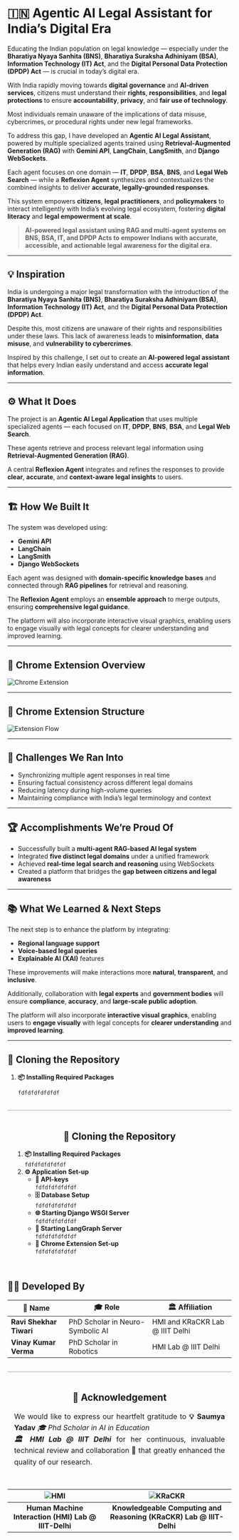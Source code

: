 # 🇮🇳 Agentic AI Legal Assistant for India’s Digital Era

Educating the Indian population on legal knowledge — especially under the **Bharatiya Nyaya Sanhita (BNS)**, **Bharatiya Suraksha Adhiniyam (BSA)**, **Information Technology (IT) Act**, and the **Digital Personal Data Protection (DPDP) Act** — is crucial in today’s digital era.  

With India rapidly moving towards **digital governance** and **AI-driven services**, citizens must understand their **rights**, **responsibilities**, and **legal protections** to ensure **accountability**, **privacy**, and **fair use of technology**.  

Most individuals remain unaware of the implications of data misuse, cybercrimes, or procedural rights under new legal frameworks.  

To address this gap, I have developed an **Agentic AI Legal Assistant**, powered by multiple specialized agents trained using **Retrieval-Augmented Generation (RAG)** with **Gemini API**, **LangChain**, **LangSmith**, and **Django WebSockets**.  

Each agent focuses on one domain — **IT**, **DPDP**, **BSA**, **BNS**, and **Legal Web Search** — while a **Reflexion Agent** synthesizes and contextualizes the combined insights to deliver **accurate, legally-grounded responses**.  

This system empowers **citizens**, **legal practitioners**, and **policymakers** to interact intelligently with India’s evolving legal ecosystem, fostering **digital literacy** and **legal empowerment at scale**.

> **AI-powered legal assistant using RAG and multi-agent systems on BNS, BSA, IT, and DPDP Acts to empower Indians with accurate, accessible, and actionable legal awareness for the digital era.**

---

## 💡 Inspiration

India is undergoing a major legal transformation with the introduction of the **Bharatiya Nyaya Sanhita (BNS)**, **Bharatiya Suraksha Adhiniyam (BSA)**, **Information Technology (IT) Act**, and the **Digital Personal Data Protection (DPDP) Act**.  

Despite this, most citizens are unaware of their rights and responsibilities under these laws. This lack of awareness leads to **misinformation**, **data misuse**, and **vulnerability to cybercrimes**.  

Inspired by this challenge, I set out to create an **AI-powered legal assistant** that helps every Indian easily understand and access **accurate legal information**.

---

## ⚙️ What It Does

The project is an **Agentic AI Legal Application** that uses multiple specialized agents — each focused on **IT**, **DPDP**, **BNS**, **BSA**, and **Legal Web Search**.  

These agents retrieve and process relevant legal information using **Retrieval-Augmented Generation (RAG)**.  

A central **Reflexion Agent** integrates and refines the responses to provide **clear**, **accurate**, and **context-aware legal insights** to users.

---

## 🏗️ How We Built It

The system was developed using:  
- **Gemini API**  
- **LangChain**  
- **LangSmith**  
- **Django WebSockets**

Each agent was designed with **domain-specific knowledge bases** and connected through **RAG pipelines** for retrieval and reasoning.  

The **Reflexion Agent** employs an **ensemble approach** to merge outputs, ensuring **comprehensive legal guidance**.

The platform will also incorporate interactive visual graphics, enabling users to engage visually with legal concepts for clearer understanding and improved learning.

---

## 🧩 Chrome Extension Overview

![Chrome Extension](./media/Google-hackathon-animated.gif)

---

## 🧠 Chrome Extension Structure

![Extension Flow](./media/Google-hackathon-Flow.png)

---

## 🚧 Challenges We Ran Into

- Synchronizing multiple agent responses in real time  
- Ensuring factual consistency across different legal domains  
- Reducing latency during high-volume queries  
- Maintaining compliance with India’s legal terminology and context  

---

## 🏆 Accomplishments We’re Proud Of

- Successfully built a **multi-agent RAG-based AI legal system**  
- Integrated **five distinct legal domains** under a unified framework  
- Achieved **real-time legal search and reasoning** using WebSockets  
- Created a platform that bridges the **gap between citizens and legal awareness**  

---

## 📚 What We Learned & Next Steps

The next step is to enhance the platform by integrating:  
- **Regional language support**  
- **Voice-based legal queries**  
- **Explainable AI (XAI)** features  

These improvements will make interactions more **natural**, **transparent**, and **inclusive**.  

Additionally, collaboration with **legal experts** and **government bodies** will ensure **compliance**, **accuracy**, and **large-scale public adoption**.  

The platform will also incorporate **interactive visual graphics**, enabling users to **engage visually** with legal concepts for **clearer understanding** and **improved learning**.

---

## 🚀 Cloning the Repository

1. **📦 Installing Required Packages**  
   ```bash
   fdfdfdfdfdfdf


<div style="border-top:2px solid #ccc; padding:15px; margin-top:30px;">
  <h2 style="text-align:center;">🚀 Cloning the Repository</h2>
  <ol style="text-align:left;">
    <li>
      <strong>📦 Installing Required Packages</strong><br>
      <code>fdfdfdfdfdfdf</code>
    </li>
    <li>
      <strong>⚙️ Application Set-up</strong>
      <ul>
        <li>
          <strong>🔑 API-keys</strong><br>
          <code>fdfdfdfdfdfdf</code>
        </li>
        <li>
          <strong>🗄️ Database Setup</strong><br>
          <code>fdfdfdfdfdfdf</code>
        </li>
        <li>
          <strong>🌐 Starting Django WSGI Server</strong><br>
          <code>fdfdfdfdfdfdf</code>
        </li>
        <li>
          <strong>🧠 Starting LangGraph Server</strong><br>
          <code>fdfdfdfdfdfdf</code>
        </li>
        <li>
          <strong>🧩 Chrome Extension Set-up</strong><br>
          <code>fdfdfdfdfdfdf</code>
        </li>
      </ul>
    </li>
  </ol>
</div>


## 👨‍💻 Developed By

| 🧠 **Name** | 🎓 **Role** | 🏛️ **Affiliation** |
|--------------|-------------|--------------------|
| **Ravi Shekhar Tiwari** | PhD Scholar in Neuro-Symbolic AI | HMI and KRaCKR Lab @ IIIT Delhi |
| **Vinay Kumar Verma** | PhD Scholar in Robotics | HMI Lab @ IIIT Delhi |




<div style="border-top:2px solid #ccc; padding:15px; margin-top:30px;">
  <h2 style="text-align:center;">🙏 Acknowledgement</h2>
  <p style="text-align:justify; font-size:16px; line-height:1.6;">
    We would like to express our heartfelt gratitude to  
    <strong>💡 Saumya Yadav</strong>  
        <i>🎓  Phd Scholar in AI in Education</i><br>
    <i><strong>🏛️ HMI Lab @ IIIT Delhi</strong></i>  
    for her continuous, invaluable technical review and collaboration 🤝 that greatly enhanced the quality of our research.  
  </p>
</div>
  
| ![HMI](./media/hmi.png) | ![KRaCKR](./media/Krackr.png) |
|:--:|:--:|
| **Human Machine Interaction (HMI) Lab @ IIIT-Delhi** | **Knowledgeable Computing and Reasoning (KRaCKR) Lab @ IIIT-Delhi** |


